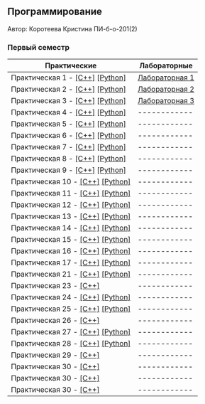 ## Программирование

Автор: Коротеева Кристина ПИ-б-о-201(2)

### Первый семестр

| Практические | Лабораторные |
| ------------ | ------------ |
| Практическая 1 - [[C++]](./Practice/01/C%2B%2B/01.cpp) [[Python]](./Practice/01/Python/01.py) | [Лабораторная 1 ](./Lab/01/) |
| Практическая 2 - [[C++]](./Practice/02/C%2B%2B/ConsoleApplication1.cpp) [[Python]](./Practice/02/Python/02.py) | [Лабораторная 2 ](./Lab/02/) |
| Практическая 3 - [[C++]](./Practice/03/C%2B%2B/03.cpp) [[Python]](./Practice/03/Python/03.py) | [Лабораторная 3 ](./Lab/03/) |
| Практическая 4 - [[C++]](./Practice/04/C%2B%2B/04/04/04.cpp) [[Python]](./Practice/04/Python/04.py) | ------------ |
| Практическая 5 - [[C++]](./Practice/05/C%2B%2B/05/05.cpp) [[Python]](./Practice/05/Python/05.py) | ------------ |
| Практическая 6 - [[C++]](./Practice/06/C%2B%2B/ConsoleApplication1/ConsoleApplication1.cpp) [[Python]](./Practice/06/Python/06.py) | ------------ |
| Практическая 7 - [[C++]](./Practice/07/C%2B%2B/07/07.cpp) [[Python]](./Practice/07/Python/07.py) | ------------ |
| Практическая 8 - [[C++]](./Practice/08/C%2B%2B/08/08.cpp) [[Python]](./Practice/08/Python/08.py) | ------------ |
| Практическая 9 - [[C++]](./Practice/09/C%2B%2B/09/09.cpp) [[Python]](./Practice/09/Python/09.py) | ------------ |
| Практическая 10 - [[C++]](https://github.com/terrepta/Programming/blob/f6cb8dde4bd7807fb37fb0ffa197d7c6859f2b31/Practice/10/C%2B%2B/10/10.cpp) [[Python]](https://github.com/terrepta/Programming/blob/f6cb8dde4bd7807fb37fb0ffa197d7c6859f2b31/Practice/10/Python/10.py) | ------------ |
| Практическая 11 - [[C++]](./Practice/11/C%2B%2B/11/11.cpp) [[Python]](./Practice/11/Python/11.py) | ------------ |
| Практическая 12 - [[C++]](./Practice/12/C%2B%2B/12/12.cpp) [[Python]](./Practice/12/Python/12.py) | ------------ |
| Практическая 13 - [[C++]](https://github.com/terrepta/Programming/blob/f6cb8dde4bd7807fb37fb0ffa197d7c6859f2b31/Practice/13/C%2B%2B/13/13.cpp) [[Python]](./Practice/13/Python/13.py) | ------------ |
| Практическая 14 - [[C++]](https://github.com/terrepta/Programming/blob/f6cb8dde4bd7807fb37fb0ffa197d7c6859f2b31/Practice/14/C%2B%2B/14/14.cpp) [[Python]](./Practice/14/Python/14.py) | ------------ |
| Практическая 15 - [[C++]](https://github.com/terrepta/Programming/blob/f6cb8dde4bd7807fb37fb0ffa197d7c6859f2b31/Practice/15/%D0%A1%2B%2B/15/15.cpp) [[Python]](./Practice/15/Python/15.py) | ------------ |
| Практическая 16 - [[C++]](./Practice/16/C%2B%2B/16/16.cpp) [[Python]](./Practice/16/Python/16.py ) | ------------ |
| Практическая 17 - [[C++]](./Practice/17/C%2B%2B/17/17.cpp) [[Python]](./Practice/17/Python/17.py) | ------------ |
| Практическая 21 - [[C++]](./Practice/21/C%2B%2B/21/21.cpp) [[Python]](./Practice/21/Python/21.py) | ------------ |
| Практическая 23 - [[C++]](./Practice/23/C%2B%2B/23) | ------------ |
| Практическая 24 - [[C++]](./Practice/24/C%2B%2B/24) [[Python]](./Practice/24/Python/main.py) | ------------ |
| Практическая 25 - [[C++]](./Practice/25/C%2B%2B/BozoSort/BozoSort.cpp) [[Python]](./Practice/25/Python/BozoSort.py) | ------------ |
| Практическая 26 - [[C++]](./Practice/26/C%2B%2B/26bozo/26bozo.cpp) | ------------ |
| Практическая 27 - [[C++]](./Practice/27/C%2B%2B/27%20(top%205)/27%20(top%205).cpp) [[Python]](./Practice/27/Python/27.py) | ------------ |
| Практическая 28 - [[C++]](./Practice/28/C%2B%2B/28/28.cpp) [[Python]](./Practice/28/Python/28.py) | ------------ |
| Практическая 29 - [[C++]](./Practice/29/C%2B%2B/29/29.cpp) | ------------ |
| Практическая 30 - [[C++]](./Practice/30/C%2B%2B/30/30.cpp) | ------------ |
| Практическая 30 - [[C++]](./Practice/31/C%2B%2B/31/31.cpp) | ------------ |
| Практическая 30 - [[C++]](./Practice/32/C%2B%2B/32/32.cpp) | ------------ |